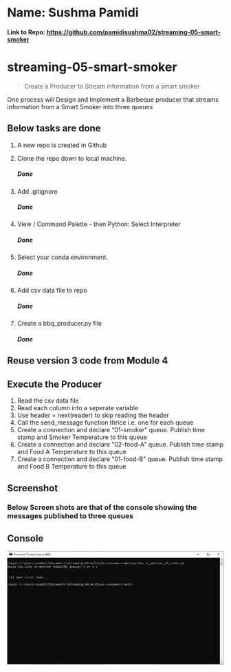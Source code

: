 # Name: Sushma Pamidi
#### Link to Repo: https://github.com/pamidisushma02/streaming-05-smart-smoker

# streaming-05-smart-smoker

> Create a Producer to Stream information from a smart smoker

One process will Design and Implement a Barbeque producer that streams information from a Smart Smoker into three queues 


## Below tasks are done

1. A new repo is created in Github 

2. Clone the repo down to local machine.
   ##### Done

3. Add .gitignore
   ##### Done

4. View / Command Palette - then Python: Select Interpreter
   ##### Done

5. Select your conda environment. 
   ##### Done

6. Add csv data file to repo 
   ##### Done

7. Create a bbq_producer.py file 
   ##### Done

## Reuse version 3 code from Module 4

## Execute the Producer

1. Read the csv data file
2. Read each column into a seperate variable
3. Use header = next(reader) to skip reading the header 
4. Call the send_message function thrice i.e. one for each queue 
5. Create a connection and declare "01-smoker" queue. Publish time stamp and Smoker Temperature to this queue
6. Create a connection and declare "02-food-A" queue. Publish time stamp and Food A Temperature to this queue
7. Create a connection and declare "01-food-B" queue. Publish time stamp and Food B Temperature to this queue


## Screenshot

  ### Below Screen shots are that of the console showing the messages published to three queues 
  

## Console
![Console Terminal]( https://github.com/pamidisushma02/streaming-04-multiple-consumers/blob/main/Producer_Terminal%201.PNG "Terminal 1")

